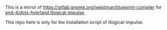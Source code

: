 This is a mirror of https://gitlab.gnome.org/jwestman/blueprint-compiler for [end-4/dots-hyprland illogical-impulse](https://github.com/end-4/dots-hyprland).

This repo here is only for the installation script of illogical-impulse.
